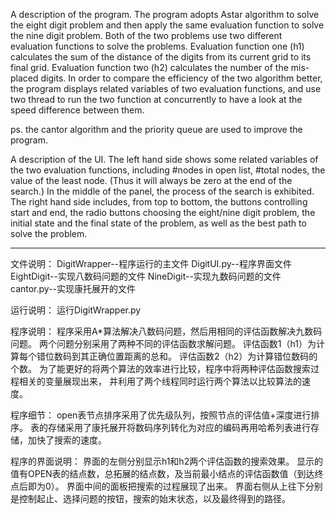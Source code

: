 A description of the program.
The program adopts Astar algorithm to solve the eight digit problem and then apply the same evaluation function to solve the nine digit problem.
Both of the two problems use two different evaluation functions to solve the problems.
Evaluation function one (h1) calculates the sum of the distance of the digits from its current grid to its final grid.
Evaluation function two (h2) calculates the number of the mis-placed digits.
In order to compare the efficiency of the two algorithm better, the program displays related variables of two evaluation functions,
and use two thread to run the two function at concurrently to have a look at the speed difference between them.

ps. the cantor algorithm and the priority queue are used to improve the program.

A description of the UI.
The left hand side shows some related variables of the two evaluation functions, including #nodes in open list, #total nodes, the value of the least node.
(Thus it will always be zero at the end of the search.)
In the middle of the panel, the process of the search is exhibited.
The right hand side includes, from top to bottom, the buttons controlling start and end, the radio buttons choosing the eight/nine digit problem,
the initial state and the final state of the problem, as well as the best path to solve the problem.

------------------------------
文件说明：
DigitWrapper--程序运行的主文件
DigitUI.py--程序界面文件
EightDigit--实现八数码问题的文件
NineDigit--实现九数码问题的文件
cantor.py--实现康托展开的文件

运行说明：
运行DigitWrapper.py


程序说明：
程序采用A*算法解决八数码问题，然后用相同的评估函数解决九数码问题。
两个问题分别采用了两种不同的评估函数求解问题。
评估函数1（h1）为计算每个错位数码到其正确位置距离的总和。
评估函数2（h2）为计算错位数码的个数。
为了能更好的将两个算法的效率进行比较，程序中将两种评估函数搜索过程相关的变量展现出来，
并利用了两个线程同时运行两个算法以比较算法的速度。

程序细节：
open表节点排序采用了优先级队列，按照节点的评估值+深度进行排序。
表的存储采用了康托展开将数码序列转化为对应的编码再用哈希列表进行存储，加快了搜索的速度。

程序的界面说明：
界面的左侧分别显示h1和h2两个评估函数的搜索效果。
显示的值有OPEN表的结点数，总拓展的结点数，及当前最小结点的评估函数值（到达终点后即为0）。
界面中间的面板把搜索的过程展现了出来。
界面右侧从上往下分别是控制起止、选择问题的按钮，搜索的始末状态，以及最终得到的路径。
